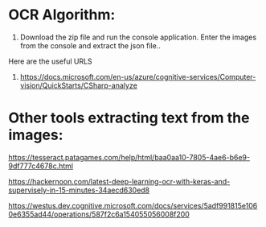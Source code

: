 # OCR  Algorithm:

1. Download the zip file and run the console application. Enter the images from the console and extract the json file..

Here are the useful URLS

1. https://docs.microsoft.com/en-us/azure/cognitive-services/Computer-vision/QuickStarts/CSharp-analyze

# Other tools extracting text from the images:

https://tesseract.patagames.com/help/html/baa0aa10-7805-4ae6-b6e9-9df777c4678c.html

https://hackernoon.com/latest-deep-learning-ocr-with-keras-and-supervisely-in-15-minutes-34aecd630ed8

https://westus.dev.cognitive.microsoft.com/docs/services/5adf991815e1060e6355ad44/operations/587f2c6a154055056008f200
